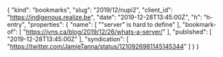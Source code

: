 {
  "kind": "bookmarks",
  "slug": "2019/12/nupi2",
  "client_id": "https://indigenous.realize.be",
  "date": "2019-12-28T13:45:00Z",
  "h": "h-entry",
  "properties": {
    "name": [
      "\"server\" is hard to define"
    ],
    "bookmark-of": [
      "https://jvns.ca/blog/2019/12/26/whats-a-server/"
    ],
    "published": [
      "2019-12-28T13:45:00Z"
    ],
    "syndication": [
      "https://twitter.com/JamieTanna/status/1210926981145145344"
    ]
  }
}
